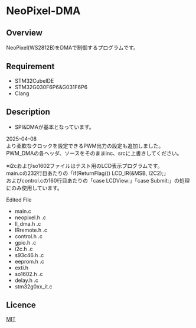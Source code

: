 # NeoPixel-DMA

## Overview
NeoPixel(WS2812B)をDMAで制御するプログラムです。

## Requirement
* STM32CubeIDE
* STM32G030F6P6&G031F6P6
* Clang

## Description
* SPI&DMAが基本となっています。

2025-04-08  
より柔軟なクロックを設定できるPWM出力の設定も追加しました。  
PWM_DMAの各ヘッダ、ソースをそのままinc、srcに上書きしてください。  
  
※i2cおよびso1602ファイルはテスト用のLCD表示プログラムです。  
main.cの232行目あたりの「if(ReturnFlag()) LCD_IR(&MSB, I2C2);」  
およびcontrol.cの160行目あたりの「case LCDView:」「case Submit:」の処理にのみ使用しています。  

Edited File
* main.c
* neopixel.h .c
* ll_dma.h .c
* IRremote.h .c
* control.h .c
* gpio.h .c
* i2c.h .c
* s93c46.h .c
* eeprom.h .c
* exti.h
* so1602.h .c
* delay.h .c
* stm32g0xx_it.c

## Licence
[MIT](https://github.com/wataoxp/NeoPixel-DMA/blob/main/LICENSE)
